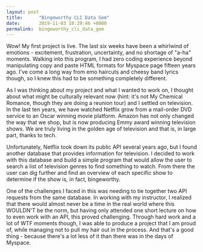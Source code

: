 ```yaml
---
layout: post
title:      "Bingeworthy CLI Data Gem"
date:       2019-11-03 18:29:46 +0000
permalink:  bingeworthy_cli_data_gem
---
```



Wow! My first project is live. The last six weeks have been a whirlwind of emotions - excitement, frustration, uncertainty, and no shortage of "a-ha" moments. Walking into this program, I had zero coding experience beyond manipulating copy and paste HTML formats for Myspace page fifteen years ago. I've come a long way from emo haircuts and cheesy band lyrics though, so I knew this had to be something completely different. 

As I was thinking about my project and what I wanted to work on, I thought about what might be culturally relevant now (hint: it's not My Chemical Romance, though they are doing a reunion tour) and I settled on television. In the last ten years, we have watched Netflix grow from a mail-order DVD service to an Oscar winning movie platform. Amazon has not only changed the way that we shop, but is now producing Emmy award winning television shows. We are truly living in the golden age of television and that is, in large part, thanks to tech. 

Unfortunately, Netflix took down its public API several years ago, but I found another database that provides information for television. I decided to work with this database and build a simple program that would allow the user to search a list of television genres to find something to watch. From there the user can dig further and find an overview of each specific show to determine if the show is, in fact, bingeworthy.

One of the challenges I faced in this was needing to tie together two API requests from the same database. In working with my instructor, I realized that there would almost never be a time in the real world where this WOULDN'T be the norm, but having only attended one short lecture on how to even work with an API, this proved challenging. Through hard work and a lot of WTF moments though, I was able to produce a project that I am proud of, while managing not to pull my hair out in the process. And that's a good thing - because there's a lot less of it than there was in the days of Myspace.


